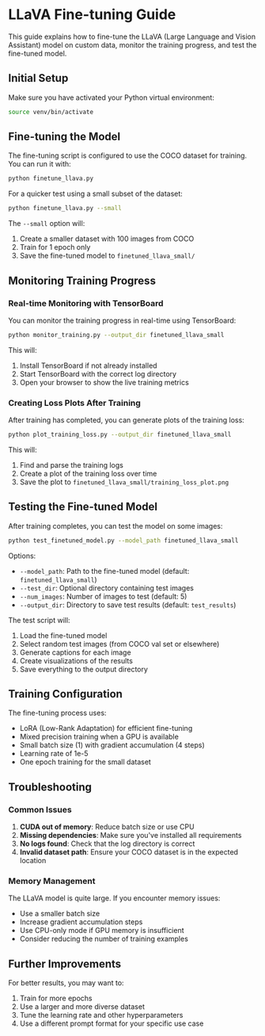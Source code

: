 # LLaVA Fine-tuning Guide

This guide explains how to fine-tune the LLaVA (Large Language and Vision Assistant) model on custom data, monitor the training progress, and test the fine-tuned model.

## Initial Setup

Make sure you have activated your Python virtual environment:

```bash
source venv/bin/activate
```

## Fine-tuning the Model

The fine-tuning script is configured to use the COCO dataset for training. You can run it with:

```bash
python finetune_llava.py
```

For a quicker test using a small subset of the dataset:

```bash
python finetune_llava.py --small
```

The `--small` option will:
1. Create a smaller dataset with 100 images from COCO
2. Train for 1 epoch only
3. Save the fine-tuned model to `finetuned_llava_small/`

## Monitoring Training Progress

### Real-time Monitoring with TensorBoard

You can monitor the training progress in real-time using TensorBoard:

```bash
python monitor_training.py --output_dir finetuned_llava_small
```

This will:
1. Install TensorBoard if not already installed
2. Start TensorBoard with the correct log directory
3. Open your browser to show the live training metrics

### Creating Loss Plots After Training

After training has completed, you can generate plots of the training loss:

```bash
python plot_training_loss.py --output_dir finetuned_llava_small
```

This will:
1. Find and parse the training logs
2. Create a plot of the training loss over time
3. Save the plot to `finetuned_llava_small/training_loss_plot.png`

## Testing the Fine-tuned Model

After training completes, you can test the model on some images:

```bash
python test_finetuned_model.py --model_path finetuned_llava_small
```

Options:
- `--model_path`: Path to the fine-tuned model (default: `finetuned_llava_small`)
- `--test_dir`: Optional directory containing test images
- `--num_images`: Number of images to test (default: 5)
- `--output_dir`: Directory to save test results (default: `test_results`)

The test script will:
1. Load the fine-tuned model
2. Select random test images (from COCO val set or elsewhere)
3. Generate captions for each image
4. Create visualizations of the results
5. Save everything to the output directory

## Training Configuration

The fine-tuning process uses:
- LoRA (Low-Rank Adaptation) for efficient fine-tuning
- Mixed precision training when a GPU is available
- Small batch size (1) with gradient accumulation (4 steps)
- Learning rate of 1e-5
- One epoch training for the small dataset

## Troubleshooting

### Common Issues

1. **CUDA out of memory**: Reduce batch size or use CPU
2. **Missing dependencies**: Make sure you've installed all requirements
3. **No logs found**: Check that the log directory is correct
4. **Invalid dataset path**: Ensure your COCO dataset is in the expected location

### Memory Management

The LLaVA model is quite large. If you encounter memory issues:
- Use a smaller batch size
- Increase gradient accumulation steps
- Use CPU-only mode if GPU memory is insufficient
- Consider reducing the number of training examples

## Further Improvements

For better results, you may want to:
1. Train for more epochs
2. Use a larger and more diverse dataset
3. Tune the learning rate and other hyperparameters
4. Use a different prompt format for your specific use case 